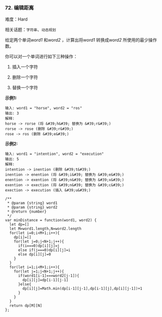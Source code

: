 ### 72. 编辑距离

难度：Hard

相关话题：`字符串`、`动态规划`

给定两个单词*word1*  和*word2* ，计算出将*word1* 转换成*word2* 所使用的最少操作数。



你可以对一个单词进行如下三种操作：




1. 插入一个字符

2. 删除一个字符

3. 替换一个字符





**示例1:** 



```
输入: word1 = "horse", word2 = "ros"
输出: 3
解释: 
horse -> rorse (将 &#39;h&#39; 替换为 &#39;r&#39;)
rorse -> rose (删除 &#39;r&#39;)
rose -> ros (删除 &#39;e&#39;)
```


**示例2:** 



```
输入: word1 = "intention", word2 = "execution"
输出: 5
解释: 
intention -> inention (删除 &#39;t&#39;)
inention -> enention (将 &#39;i&#39; 替换为 &#39;e&#39;)
enention -> exention (将 &#39;n&#39; 替换为 &#39;x&#39;)
exention -> exection (将 &#39;n&#39; 替换为 &#39;c&#39;)
exection -> execution (插入 &#39;u&#39;)
```

```
/**
 * @param {string} word1
 * @param {string} word2
 * @return {number}
 */
var minDistance = function(word1, word2) {
  let dp=[]
  let M=word1.length,N=word2.length
  for(let i=0;i<M+1;i++){
    dp[i]=[]
    for(let j=0;j<N+1;j++){
      if(i===0)dp[i][j]=j
      else if(j===0)dp[i][j]=i
      else dp[i][j]=0
    }
  }
  for(let i=1;i<M+1;i++){
    for(let j=1;j<N+1;j++){
      if(word1[i-1]===word2[j-1]){
        dp[i][j]=dp[i-1][j-1]
      }else{
        dp[i][j]=Math.min(dp[i-1][j-1],dp[i-1][j],dp[i][j-1])+1
      }
    }
  }
  return dp[M][N]
};
```

